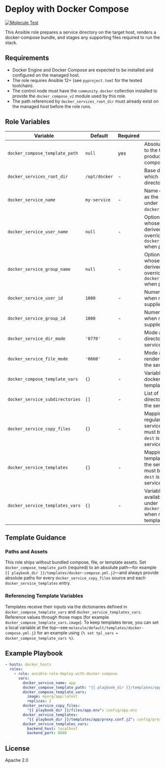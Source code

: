 Deploy with Docker Compose
==========================

[![Molecule Test](https://github.com/sandipb/ansible-role-deploy-with-docker-compose/actions/workflows/run_molecule.yml/badge.svg)](https://github.com/sandipb/ansible-role-deploy-with-docker-compose/actions/workflows/run_molecule.yml)

This Ansible role prepares a service directory on the target host, renders a docker-compose bundle, and stages any supporting files required to run the stack.

Requirements
------------
- Docker Engine and Docker Compose are expected to be installed and configured on the managed host.
- The role requires Ansible 12+ (see `pyproject.toml` for the tested toolchain).
- The control node must have the `community.docker` collection installed to provide the `docker_compose_v2` module used by this role.
- The path referenced by `docker_services_root_dir` must already exist on the managed host before the role runs.

Role Variables
--------------

| Variable | Default | Required | Description |
| --- | --- | --- | --- |
| `docker_compose_template_path` | `null` | yes | Absolute path (required) to the template used to produce the docker-compose definition. |
| `docker_services_root_dir` | `/opt/docker` | - | Base directory under which service-specific directories are created. |
| `docker_service_name` | `my-service` | - | Name of the service; used as the directory name under `docker_services_root_dir`. |
| `docker_service_user_name` | `null` | - | Optional system user whose numeric ID is derived at runtime; overrides `docker_service_user_id` when provided. |
| `docker_service_group_name` | `null` | - | Optional system group whose numeric ID is derived at runtime; overrides `docker_service_group_id` when provided. |
| `docker_service_user_id` | `1000` | - | Numeric user ID used when no user name is supplied. |
| `docker_service_group_id` | `1000` | - | Numeric group ID used when no group name is supplied. |
| `docker_service_dir_mode` | `'0770'` | - | Mode applied to created directories inside the service path. |
| `docker_service_file_mode` | `'0660'` | - | Mode applied to files rendered or copied into the service path. |
| `docker_compose_template_vars` | `{}` | - | Variables passed to the docker-compose template render. |
| `docker_service_subdirectories` | `[]` | - | List of additional directories to create under the service path. |
| `docker_service_copy_files` | `{}` | - | Mapping of `src: dest` regular files to copy to the service directory. `src` must be an absolute path; `dest` is relative to the service directory. |
| `docker_service_templates` | `{}` | - | Mapping of `src: dest` templates to render into the service directory. `src` must be an absolute path; `dest` is relative to the service directory. |
| `docker_service_templates_vars` | `{}` | - | Variable map made available to each entry under `docker_service_templates` when rendering templates. |

Template Guidance
-----------------

### Paths and Assets
This role ships without bundled compose, file, or template assets. Set `docker_compose_template_path` (required) to an absolute path—for example `{{ playbook_dir }}/templates/docker-compose.yml.j2`—and always provide absolute paths for every `docker_service_copy_files` source and each `docker_service_templates` entry.

### Referencing Template Variables
Templates receive their inputs via the dictionaries defined in `docker_compose_template_vars` and `docker_service_templates_vars`. Reference values through those maps (for example `docker_compose_template_vars.image`). To keep templates terse, you can set a local variable at the top—see `molecule/default/templates/docker-compose.yml.j2` for an example using `{% set tpl_vars = docker_compose_template_vars %}`.

Example Playbook
----------------

```yaml
- hosts: docker_hosts
  roles:
    - role: ansible-role-deploy-with-docker-compose
      vars:
        docker_service_name: app
        docker_compose_template_path: "{{ playbook_dir }}/templates/app/docker-compose.yml.j2"
        docker_compose_template_vars:
          image: myorg/app:latest
          replicas: 2
        docker_service_copy_files:
          "{{ playbook_dir }}/files/app.env": config/app.env
        docker_service_templates:
          "{{ playbook_dir }}/templates/app/proxy.conf.j2": config/proxy.conf
        docker_service_templates_vars:
          backend_host: localhost
          backend_port: 8080
```

License
-------

Apache 2.0
